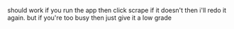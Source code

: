 should work if you run the app then click scrape if it doesn't then i'll redo it again. but if you're too busy then just give it a low grade